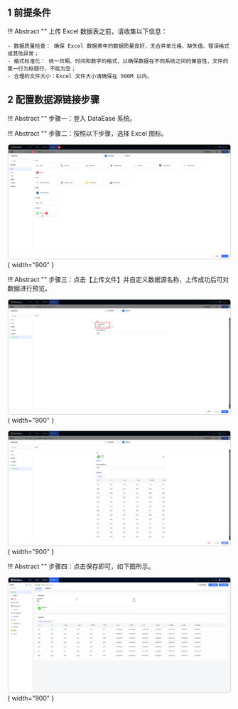 ## 1 前提条件

!!! Abstract ""
    上传 Excel 数据表之前，请收集以下信息：

    - 数据质量检查： 确保 Excel 数据表中的数据质量良好，无合并单元格、缺失值、错误格式或其他异常；
    - 格式标准化： 统一日期、时间和数字的格式，以确保数据在不同系统之间的兼容性，文件的第一行为标题行，不能为空；
    - 合理的文件大小：Excel 文件大小请确保在 500M 以内。

## 2 配置数据源链接步骤

!!! Abstract ""
    步骤一：登入 DataEase 系统。

!!! Abstract ""
    步骤二：按照以下步骤，选择 Excel 图标。

![Excel1](../../img/datasource_configuration/添加Excel.png){ width="900" }


!!! Abstract ""
    步骤三：点击【上传文件】并自定义数据源名称，上传成功后可对数据进行预览。

![Excel上传](../../img/datasource_configuration/Excel上传.png){ width="900" }

![Excel上传成功预览](../../img/datasource_configuration/Excel上传成功预览.png){ width="900" }

!!! Abstract ""
    步骤四：点击保存即可，如下图所示。

![Excel保存成功](../../img/datasource_configuration/Excel保存成功.png){ width="900" }

